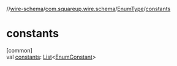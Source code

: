 //[wire-schema](../../../index.md)/[com.squareup.wire.schema](../index.md)/[EnumType](index.md)/[constants](constants.md)

# constants

[common]\
val [constants](constants.md): [List](https://kotlinlang.org/api/latest/jvm/stdlib/kotlin.collections/-list/index.html)&lt;[EnumConstant](../-enum-constant/index.md)&gt;
